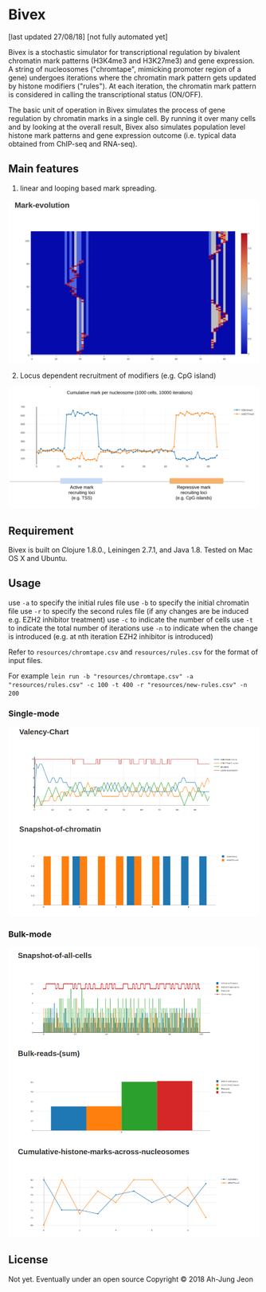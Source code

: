# Bivex

[last updated 27/08/18]
[not fully automated yet]

Bivex is a stochastic simulator for transcriptional regulation by bivalent chromatin mark patterns (H3K4me3 and H3K27me3) and gene expression. A string of nucleosomes ("chromtape", mimicking promoter region of a gene) undergoes iterations where the chromatin mark pattern gets updated by histone modifiers ("rules"). At each iteration, the chromatin mark pattern is considered in calling the transcriptional status (ON/OFF).

The basic unit of operation in Bivex simulates the process of gene regulation by chromatin marks in a single cell. By running it over many cells and by looking at the overall result, Bivex also simulates population level histone mark patterns and gene expression outcome (i.e. typical data obtained from ChIP-seq and RNA-seq).

## Main features

1. linear and looping based mark spreading.

![alt text](doc/demo-interaction.png)

2. Locus dependent recruitment of modifiers (e.g. CpG island)

![alt text](doc/demo-locus.png)

## Requirement

Bivex is built on Clojure 1.8.0., Leiningen 2.7.1, and Java 1.8.
Tested on Mac OS X and Ubuntu.

## Usage

use `-a` to specify the initial rules file
use `-b` to specify the initial chromatin file
use `-r` to specify the second rules file (if any changes are be induced e.g. EZH2 inhibitor treatment)
use `-c` to indicate the number of cells
use `-t` to indicate the total number of iterations
use `-n` to indicate when the change is introduced (e.g. at nth iteration EZH2 inhibitor is introduced)

Refer to `resources/chromtape.csv` and `resources/rules.csv` for the format of input files. 

For example `lein run -b "resources/chromtape.csv" -a "resources/rules.csv" -c 100 -t 400 -r "resources/new-rules.csv" -n 200`


### Single-mode

![alt text](doc/example-single-mode.png)

### Bulk-mode

![alt text](doc/example-bulk-mode.png)


## License
Not yet. Eventually under an open source 
Copyright © 2018 Ah-Jung Jeon


